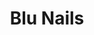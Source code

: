 ---
title: "Blu Nails"
url: /sant-andreu-de-la-barca/blu-nails-avinguda-constitucio/
shop: cosméticos
---